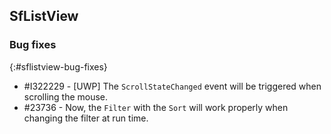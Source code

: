 ## SfListView

### Bug fixes
{:#sflistview-bug-fixes}

* \#I322229 - [UWP] The `ScrollStateChanged` event will be triggered when scrolling the mouse.
* \#23736 - Now, the `Filter` with the `Sort` will work properly when changing the filter at run time.